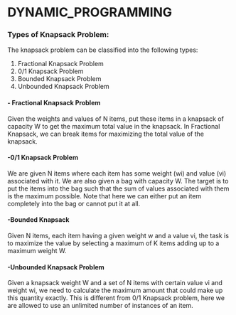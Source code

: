<h1>DYNAMIC_PROGRAMMING</h1>

### Types of Knapsack Problem:
The knapsack problem can be classified into the following types:

1. Fractional Knapsack Problem
2. 0/1 Knapsack Problem
3. Bounded Knapsack Problem
4. Unbounded Knapsack Problem

#### - Fractional Knapsack Problem
Given the weights and values of N items, put these items in a knapsack of capacity W to get the maximum total value in the knapsack. In Fractional Knapsack, we can break items for maximizing the total value of the knapsack.

#### -0/1 Knapsack Problem
We are given N items where each item has some weight (wi) and value (vi) associated with it. We are also given a bag with capacity W. The target is to put the items into the bag such that the sum of values associated with them is the maximum possible.
Note that here we can either put an item completely into the bag or cannot put it at all.

#### -Bounded Knapsack
Given N items, each item having a given weight w and a value vi, the task is to maximize the value by selecting a maximum of K items adding up to a maximum weight W.

#### -Unbounded Knapsack Problem
Given a knapsack weight W and a set of N items with certain value vi and weight wi, we need to calculate the maximum amount that could make up this quantity exactly. This is different from 0/1 Knapsack problem, here we are allowed to use an unlimited number of instances of an item.
